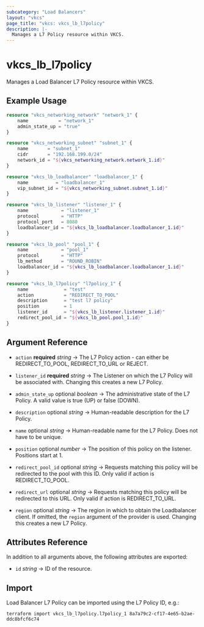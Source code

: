 ```yaml
---
subcategory: "Load Balancers"
layout: "vkcs"
page_title: "vkcs: vkcs_lb_l7policy"
description: |-
  Manages a L7 Policy resource within VKCS.
---
```


# vkcs_lb_l7policy

Manages a Load Balancer L7 Policy resource within VKCS.

## Example Usage
```terraform
resource "vkcs_networking_network" "network_1" {
	name           = "network_1"
	admin_state_up = "true"
}

resource "vkcs_networking_subnet" "subnet_1" {
	name       = "subnet_1"
	cidr       = "192.168.199.0/24"
	network_id = "${vkcs_networking_network.network_1.id}"
}

resource "vkcs_lb_loadbalancer" "loadbalancer_1" {
	name          = "loadbalancer_1"
	vip_subnet_id = "${vkcs_networking_subnet.subnet_1.id}"
}

resource "vkcs_lb_listener" "listener_1" {
	name            = "listener_1"
	protocol        = "HTTP"
	protocol_port   = 8080
	loadbalancer_id = "${vkcs_lb_loadbalancer.loadbalancer_1.id}"
}

resource "vkcs_lb_pool" "pool_1" {
	name            = "pool_1"
	protocol        = "HTTP"
	lb_method       = "ROUND_ROBIN"
	loadbalancer_id = "${vkcs_lb_loadbalancer.loadbalancer_1.id}"
}

resource "vkcs_lb_l7policy" "l7policy_1" {
	name             = "test"
	action           = "REDIRECT_TO_POOL"
	description      = "test l7 policy"
	position         = 1
	listener_id      = "${vkcs_lb_listener.listener_1.id}"
	redirect_pool_id = "${vkcs_lb_pool.pool_1.id}"
}
```
## Argument Reference
- `action` **required** *string* &rarr;  The L7 Policy action - can either be REDIRECT\_TO\_POOL, REDIRECT\_TO\_URL or REJECT.

- `listener_id` **required** *string* &rarr;  The Listener on which the L7 Policy will be associated with. Changing this creates a new L7 Policy.

- `admin_state_up` optional *boolean* &rarr;  The administrative state of the L7 Policy. A valid value is true (UP) or false (DOWN).

- `description` optional *string* &rarr;  Human-readable description for the L7 Policy.

- `name` optional *string* &rarr;  Human-readable name for the L7 Policy. Does not have to be unique.

- `position` optional *number* &rarr;  The position of this policy on the listener. Positions start at 1.

- `redirect_pool_id` optional *string* &rarr;  Requests matching this policy will be redirected to the pool with this ID. Only valid if action is REDIRECT\_TO\_POOL.

- `redirect_url` optional *string* &rarr;  Requests matching this policy will be redirected to this URL. Only valid if action is REDIRECT\_TO\_URL.

- `region` optional *string* &rarr;  The region in which to obtain the Loadbalancer client. If omitted, the `region` argument of the provider is used. Changing this creates a new L7 Policy.


## Attributes Reference
In addition to all arguments above, the following attributes are exported:
- `id` *string* &rarr;  ID of the resource.



## Import

Load Balancer L7 Policy can be imported using the L7 Policy ID, e.g.:

```shell
terraform import vkcs_lb_l7policy.l7policy_1 8a7a79c2-cf17-4e65-b2ae-ddc8bfcf6c74
```
